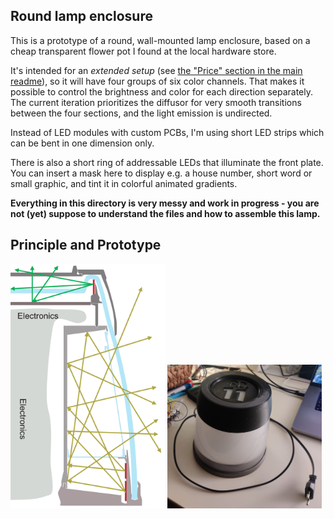 ## Round lamp enclosure
This is a prototype of a round, wall-mounted lamp enclosure, based on a cheap transparent flower pot I found at the local hardware store.

It's intended for an *extended setup* (see [the "Price" section in the main readme](/README.md#price)), so it will have four groups of six color channels. That makes it possible to control the brightness and color for each direction separately. The current iteration prioritizes the diffusor for very smooth transitions between the four sections, and the light emission is undirected.

Instead of LED modules with custom PCBs, I'm using short LED strips which can be bent in one dimension only.

There is also a short ring of addressable LEDs that illuminate the front plate. You can insert a mask here to display e.g. a house number, short word or small graphic, and tint it in colorful animated gradients.

**Everything in this directory is very messy and work in progress - you are not (yet) suppose to understand the files and how to assemble this lamp.**

## Principle and Prototype
<img src="/assets/round_schema.jpg" width="49%" /> <img src="/assets/round_prototype.jpg" width="49%" />